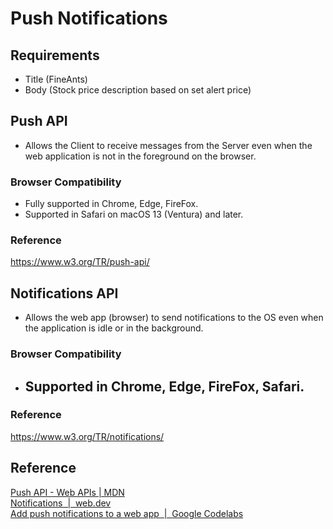 # Push Notifications

## Requirements
- Title (FineAnts)
- Body (Stock price description based on set alert price)

## Push API
- Allows the Client to receive messages from the Server even when the web application is not in the foreground on the browser.
### Browser Compatibility
- Fully supported in Chrome, Edge, FireFox.
- Supported in Safari on macOS 13 (Ventura) and later.
### Reference
https://www.w3.org/TR/push-api/

## Notifications API
- Allows the web app (browser) to send notifications to the OS even when the application is idle or in the background.
### Browser Compatibility
- Supported in Chrome, Edge, FireFox, Safari.
	- 
### Reference
https://www.w3.org/TR/notifications/

## Reference
[Push API - Web APIs | MDN](https://developer.mozilla.org/en-US/docs/Web/API/Push_API)  
[Notifications  |  web.dev](https://web.dev/explore/notifications)  
[Add push notifications to a web app  |  Google Codelabs](https://codelabs.developers.google.com/codelabs/push-notifications#0)  
